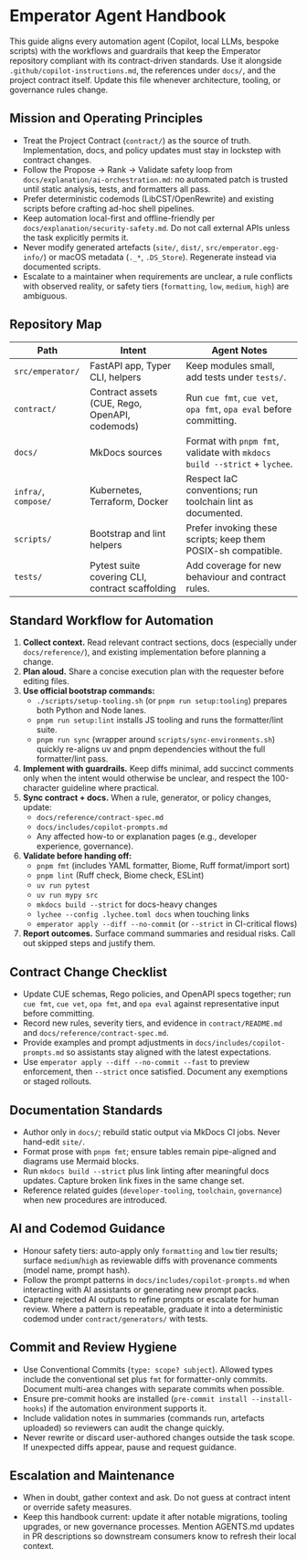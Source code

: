 # Emperator Agent Handbook

This guide aligns every automation agent (Copilot, local LLMs, bespoke scripts) with the workflows
and guardrails that keep the Emperator repository compliant with its contract-driven standards.
Use it alongside `.github/copilot-instructions.md`, the references under `docs/`, and the
project contract itself. Update this file whenever architecture, tooling, or governance rules
change.

## Mission and Operating Principles

- Treat the Project Contract (`contract/`) as the source of truth. Implementation, docs, and policy
  updates must stay in lockstep with contract changes.
- Follow the Propose → Rank → Validate safety loop from
  `docs/explanation/ai-orchestration.md`: no automated patch is trusted until static analysis,
  tests, and formatters all pass.
- Prefer deterministic codemods (LibCST/OpenRewrite) and existing scripts before crafting ad-hoc
  shell pipelines.
- Keep automation local-first and offline-friendly per `docs/explanation/security-safety.md`. Do
  not call external APIs unless the task explicitly permits it.
- Never modify generated artefacts (`site/`, `dist/`, `src/emperator.egg-info/`) or macOS metadata
  (`._*`, `.DS_Store`). Regenerate instead via documented scripts.
- Escalate to a maintainer when requirements are unclear, a rule conflicts with observed reality,
  or safety tiers (`formatting`, `low`, `medium`, `high`) are ambiguous.

## Repository Map

| Path                 | Intent                                          | Agent Notes                                                               |
| -------------------- | ----------------------------------------------- | ------------------------------------------------------------------------- |
| `src/emperator/`     | FastAPI app, Typer CLI, helpers                 | Keep modules small, add tests under `tests/`.                             |
| `contract/`          | Contract assets (CUE, Rego, OpenAPI, codemods)  | Run `cue fmt`, `cue vet`, `opa fmt`, `opa eval` before committing.        |
| `docs/`              | MkDocs sources                                  | Format with `pnpm fmt`, validate with `mkdocs build --strict` + `lychee`. |
| `infra/`, `compose/` | Kubernetes, Terraform, Docker                   | Respect IaC conventions; run toolchain lint as documented.                |
| `scripts/`           | Bootstrap and lint helpers                      | Prefer invoking these scripts; keep them POSIX-sh compatible.             |
| `tests/`             | Pytest suite covering CLI, contract scaffolding | Add coverage for new behaviour and contract rules.                        |

## Standard Workflow for Automation

1. **Collect context.** Read relevant contract sections, docs (especially under
   `docs/reference/`), and existing implementation before planning a change.
1. **Plan aloud.** Share a concise execution plan with the requester before editing files.
1. **Use official bootstrap commands:**
   - `./scripts/setup-tooling.sh` (or `pnpm run setup:tooling`) prepares both Python and Node lanes.
   - `pnpm run setup:lint` installs JS tooling and runs the formatter/lint suite.
   - `pnpm run sync` (wrapper around `scripts/sync-environments.sh`) quickly re-aligns uv and pnpm dependencies without the full formatter/lint pass.
1. **Implement with guardrails.** Keep diffs minimal, add succinct comments only when the intent
   would otherwise be unclear, and respect the 100-character guideline where practical.
1. **Sync contract + docs.** When a rule, generator, or policy changes, update:
   - `docs/reference/contract-spec.md`
   - `docs/includes/copilot-prompts.md`
   - Any affected how-to or explanation pages (e.g., developer experience, governance).
1. **Validate before handing off:**
   - `pnpm fmt` (includes YAML formatter, Biome, Ruff format/import sort)
   - `pnpm lint` (Ruff check, Biome check, ESLint)
   - `uv run pytest`
   - `uv run mypy src`
   - `mkdocs build --strict` for docs-heavy changes
   - `lychee --config .lychee.toml docs` when touching links
   - `emperator apply --diff --no-commit` (or `--strict` in CI-critical flows)
1. **Report outcomes.** Surface command summaries and residual risks. Call out skipped steps and
   justify them.

## Contract Change Checklist

- Update CUE schemas, Rego policies, and OpenAPI specs together; run `cue fmt`, `cue vet`,
  `opa fmt`, and `opa eval` against representative input before committing.
- Record new rules, severity tiers, and evidence in `contract/README.md` and
  `docs/reference/contract-spec.md`.
- Provide examples and prompt adjustments in `docs/includes/copilot-prompts.md` so assistants stay
  aligned with the latest expectations.
- Use `emperator apply --diff --no-commit --fast` to preview enforcement, then `--strict` once
  satisfied. Document any exemptions or staged rollouts.

## Documentation Standards

- Author only in `docs/`; rebuild static output via MkDocs CI jobs. Never hand-edit `site/`.
- Format prose with `pnpm fmt`; ensure tables remain pipe-aligned and diagrams use Mermaid blocks.
- Run `mkdocs build --strict` plus link linting after meaningful docs updates. Capture broken link
  fixes in the same change set.
- Reference related guides (`developer-tooling`, `toolchain`, `governance`) when new procedures are
  introduced.

## AI and Codemod Guidance

- Honour safety tiers: auto-apply only `formatting` and `low` tier results; surface `medium`/`high`
  as reviewable diffs with provenance comments (model name, prompt hash).
- Follow the prompt patterns in `docs/includes/copilot-prompts.md` when interacting with AI
  assistants or generating new prompt packs.
- Capture rejected AI outputs to refine prompts or escalate for human review. Where a pattern is
  repeatable, graduate it into a deterministic codemod under `contract/generators/` with tests.

## Commit and Review Hygiene

- Use Conventional Commits (`type: scope? subject`). Allowed types include the conventional set plus
  `fmt` for formatter-only commits. Document multi-area changes with separate
  commits when possible.
- Ensure pre-commit hooks are installed (`pre-commit install --install-hooks`) if the automation
  environment supports it.
- Include validation notes in summaries (commands run, artefacts uploaded) so reviewers can audit
  the change quickly.
- Never rewrite or discard user-authored changes outside the task scope. If unexpected diffs appear,
  pause and request guidance.

## Escalation and Maintenance

- When in doubt, gather context and ask. Do not guess at contract intent or override safety
  measures.
- Keep this handbook current: update it after notable migrations, tooling upgrades, or new
  governance processes. Mention AGENTS.md updates in PR descriptions so downstream consumers know
  to refresh their local context.
